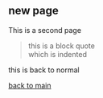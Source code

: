## new page 
This is a second page
> this is a block quote  
> which is indented  

this is back to normal

[back to main](README.md)


